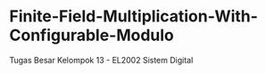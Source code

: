 # Finite-Field-Multiplication-With-Configurable-Modulo
Tugas Besar Kelompok 13 - EL2002 Sistem Digital
